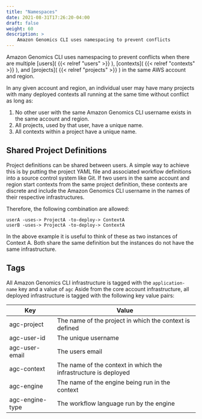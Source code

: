 ```yaml
---
title: "Namespaces"
date: 2021-08-31T17:26:20-04:00
draft: false
weight: 60
description: >
    Amazon Genomics CLI uses namespacing to prevent conflicts
---
```

Amazon Genomics CLI uses namespacing to prevent conflicts when there are multiple [users]( {{< relref "users" >}} ), [contexts]( {{< relref "contexts" >}} ), and [projects]( {{< relref "projects" >}} ) in the same AWS account and region.

In any given account and region, an individual user may have many projects with many deployed contexts all running at the
same time without conflict as long as:

1. No other user with the same Amazon Genomics CLI username exists in the same account and region.
2. All projects, used by that user, have a unique name.
3. All contexts within a project have a unique name.

## Shared Project Definitions

Project definitions can be shared between users. A simple way to achieve this is by putting the project YAML file and associated
workflow definitions into a source control system like Git. If two users in the same account and region start contexts
from the same project definition, these contexts are discrete and include the Amazon Genomics CLI username in the names of their respective
infrastructures.

Therefore, the following combination are allowed:

    userA -uses-> ProjectA -to-deploy-> ContextA
    userB -uses-> ProjectA -to-deploy-> ContextA

In the above example it is useful to think of these as two instances of Context A. Both share the same definition but the
instances do not have the same infrastructure.

## Tags

All Amazon Genomics CLI infrastructure is tagged with the `application-name` key and a value of `agc`
Aside from the core account infrastructure, all deployed infrastructure is tagged with the following key value pairs:


| Key            | Value                                                           |
| ---------------- | ----------------------------------------------------------------- |
| agc-project    | The name of the project in which the context is defined         |
| agc-user-id    | The unique username                                             |
| agc-user-email | The users email                                                 |
| agc-context    | The name of the context in which the infrastructure is deployed |
| agc-engine     | The name of the engine being run in the context                 |
| agc-engine-type| The workflow language run by the engine                         |

